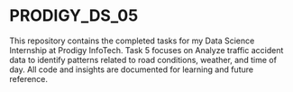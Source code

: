 # PRODIGY_DS_05
This repository contains the completed tasks for my Data Science Internship at Prodigy InfoTech. Task 5 focuses on Analyze traffic accident data to identify patterns related to road conditions, weather, and time of day. All code and insights are documented for learning and future reference.
